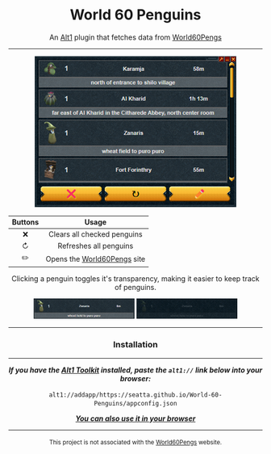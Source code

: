 <div align=center>

# World 60 Penguins

An [Alt1][alt1_url] plugin that fetches data from [World60Pengs][peng_url]

---

![preview image](doc/images/preview.png)

| Buttons |                  Usage                  |
| :-----: | :-------------------------------------: |
|   ❌    |       Clears all checked penguins       |
|    ↻    |         Refreshes all penguins          |
|   ✏️    | Opens the [World60Pengs][peng_url] site |

Clicking a penguin toggles it's transparency, making it easier to keep track of penguins.

<img src="doc/images/unchecked.png" alt="unchecked" width="200"/>
<img src="doc/images/checked.png" alt="checked" width="200"/>

---

### Installation

---

**_If you have the [Alt1 Toolkit][alt1_url] installed, paste the `alt1://` link below into your browser:_**

`alt1://addapp/https://seatta.github.io/World-60-Penguins/appconfig.json`

**_[You can also use it in your browser][site_url]_**

---

<small>This project is not associated with the [World60Pengs][peng_url] website.</small>

[alt1_url]: https://runeapps.org/alt1
[site_url]: https://seatta.github.io/World-60-Penguins/
[peng_url]: https://jq.world60pengs.com/
